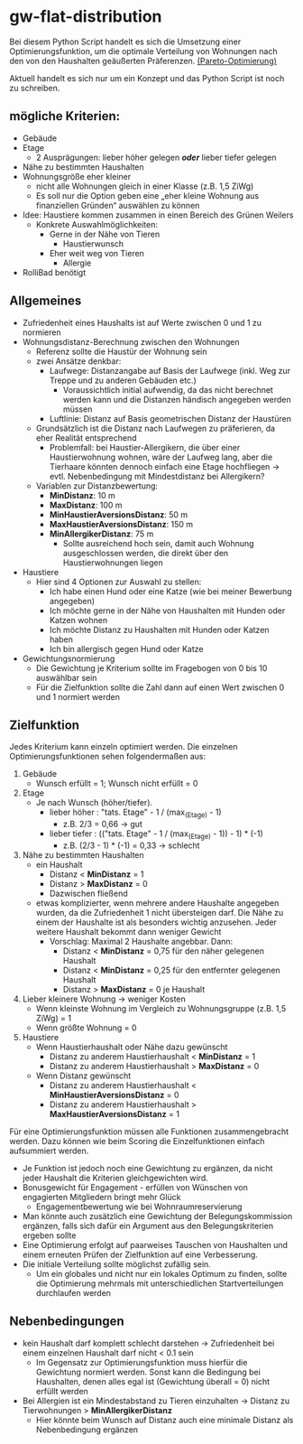 # gw-flat-distribution
Bei diesem Python Script handelt es sich die Umsetzung einer Optimierungsfunktion, um die optimale Verteilung von 
Wohnungen nach den von den Haushalten geäußerten Präferenzen. [(Pareto-Optimierung)](https://de.wikipedia.org/wiki/Pareto-Optimierung)

Aktuell handelt es sich nur um ein Konzept und das Python Script ist noch zu schreiben.

## mögliche Kriterien:
* Gebäude
* Etage
  * 2 Ausprägungen: lieber höher gelegen ***oder*** lieber tiefer gelegen
* Nähe zu bestimmten Haushalten
* Wohnungsgröße eher kleiner
  * nicht alle Wohnungen gleich in einer Klasse (z.B. 1,5 ZiWg)
  * Es soll nur die Option geben eine „eher kleine Wohnung aus finanziellen Gründen“ auswählen zu können
* Idee: Haustiere kommen zusammen in einen Bereich des Grünen Weilers
  * Konkrete Auswahlmöglichkeiten:
    * Gerne in der Nähe von Tieren
      * Haustierwunsch
    * Eher weit weg von Tieren
      * Allergie
* RolliBad benötigt


## Allgemeines
* Zufriedenheit eines Haushalts ist auf Werte zwischen 0 und 1 zu normieren
* Wohnungsdistanz-Berechnung zwischen den Wohnungen
  * Referenz sollte die Haustür der Wohnung sein
  * zwei Ansätze denkbar:
    * Laufwege: Distanzangabe auf Basis der Laufwege (inkl. Weg zur Treppe und zu anderen Gebäuden etc.)
      * Voraussichtlich initial aufwendig, da das nicht berechnet werden kann und die Distanzen händisch angegeben 
      werden müssen
    * Luftlinie: Distanz auf Basis geometrischen Distanz der Haustüren
  * Grundsätzlich ist die Distanz nach Laufwegen zu präferieren, da eher Realität entsprechend
    * Problemfall: bei Haustier-Allergikern, die über einer Haustierwohnung wohnen, wäre der Laufweg lang, aber die 
    Tierhaare könnten dennoch einfach eine Etage hochfliegen &rarr; evtl. Nebenbedingung mit Mindestdistanz bei 
    Allergikern?
  * Variablen zur Distanzbewertung:
    * **MinDistanz**: 10 m
    * **MaxDistanz**: 100 m
    * **MinHaustierAversionsDistanz**: 50 m
    * **MaxHaustierAversionsDistanz**: 150 m
    * **MinAllergikerDistanz**: 75 m
      * Sollte ausreichend hoch sein, damit auch Wohnung ausgeschlossen werden, die direkt über den Haustierwohnungen liegen
* Haustiere
  * Hier sind 4 Optionen zur Auswahl zu stellen:
    * Ich habe einen Hund oder eine Katze (wie bei meiner Bewerbung angegeben)
    * Ich möchte gerne in der Nähe von Haushalten mit Hunden oder Katzen wohnen
    * Ich möchte Distanz zu Haushalten mit Hunden oder Katzen haben
    * Ich bin allergisch gegen Hund oder Katze
* Gewichtungsnormierung
  * Die Gewichtung je Kriterium sollte im Fragebogen von 0 bis 10 auswählbar sein
  * Für die Zielfunktion sollte die Zahl dann auf einen Wert zwischen 0 und 1 normiert werden

## Zielfunktion
Jedes Kriterium kann einzeln optimiert werden. Die einzelnen Optimierungsfunktionen sehen folgendermaßen aus:
1. Gebäude
   * Wunsch erfüllt = 1; Wunsch nicht erfüllt = 0
2. Etage
   * Je nach Wunsch (höher/tiefer). 
     * lieber höher : "tats. Etage" - 1 / (max<sub>(Etage)</sub> - 1) 
       * z.B. 2/3 = 0,66 &rarr; gut
     * lieber tiefer : (("tats. Etage" - 1 / (max<sub>(Etage)</sub> - 1)) - 1) * (-1) 
       * z.B. (2/3 - 1) * (-1) = 0,33 &rarr; schlecht
3. Nähe zu bestimmten Haushalten
   * ein Haushalt
     * Distanz < **MinDistanz** = 1
     * Distanz > **MaxDistanz** = 0
     * Dazwischen fließend
   * etwas komplizierter, wenn mehrere andere Haushalte angegeben wurden, da die Zufriedenheit 1 nicht übersteigen darf.
   Die Nähe zu einem der Haushalte ist als besonders wichtig anzusehen. Jeder weitere Haushalt bekommt dann weniger Gewicht
     * Vorschlag: Maximal 2 Haushalte angebbar. Dann:
       * Distanz < **MinDistanz** = 0,75 für den näher gelegenen Haushalt
       * Distanz < **MinDistanz** = 0,25 für den entfernter gelegenen Haushalt
       * Distanz > **MaxDistanz** = 0 je Haushalt
4. Lieber kleinere Wohnung &rarr; weniger Kosten
   * Wenn kleinste Wohnung im Vergleich zu Wohnungsgruppe (z.B. 1,5 ZiWg) = 1
   * Wenn größte Wohnung = 0
5. Haustiere
   * Wenn Haustierhaushalt oder Nähe dazu gewünscht
     * Distanz zu anderem Haustierhaushalt < **MinDistanz** = 1
     * Distanz zu anderem Haustierhaushalt > **MaxDistanz** = 0
   * Wenn Distanz gewünscht
     * Distanz zu anderem Haustierhaushalt < **MinHaustierAversionsDistanz** = 0
     * Distanz zu anderem Haustierhaushalt > **MaxHaustierAversionsDistanz** = 1

Für eine Optimierungsfunktion müssen alle Funktionen zusammengebracht werden.
Dazu können wie beim Scoring die Einzelfunktionen einfach aufsummiert werden.
* Je Funktion ist jedoch noch eine Gewichtung zu ergänzen, da nicht jeder Haushalt die Kriterien gleichgewichten wird.
* Bonusgewicht für Engagement - erfüllen von Wünschen von engagierten Mitgliedern bringt mehr Glück
  * Engagementbewertung wie bei Wohnraumreservierung
* Man könnte auch zusätzlich eine Gewichtung der Belegungskommission ergänzen, falls sich dafür ein Argument aus den 
Belegungskriterien ergeben sollte
* Eine Optimierung erfolgt auf paarweises Tauschen von Haushalten und einem erneuten Prüfen der Zielfunktion auf eine 
Verbesserung.
* Die initiale Verteilung sollte möglichst zufällig sein.
  * Um ein globales und nicht nur ein lokales Optimum zu finden, sollte die Optimierung mehrmals mit unterschiedlichen 
  Startverteilungen durchlaufen werden

## Nebenbedingungen
* kein Haushalt darf komplett schlecht darstehen &rarr; Zufriedenheit bei einem einzelnen Haushalt darf nicht < 0.1 sein
  * Im Gegensatz zur Optimierungsfunktion muss hierfür die Gewichtung normiert werden. Sonst kann die Bedingung bei Haushalten, denen alles egal ist (Gewichtung überall = 0) nicht erfüllt werden 
* Bei Allergien ist ein Mindestabstand zu Tieren einzuhalten &rarr; Distanz zu Tierwohnungen > **MinAllergikerDistanz** 
  * Hier könnte beim Wunsch auf Distanz auch eine minimale Distanz als Nebenbedingung ergänzen
